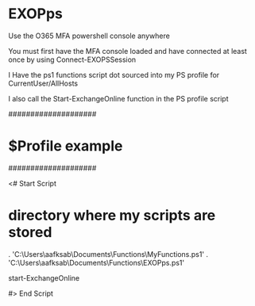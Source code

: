 # EXOPps
Use the O365 MFA powershell console anywhere


You must first have the MFA console loaded and have connected at least once by using Connect-EXOPSSession

I Have the ps1 functions script dot sourced into my PS profile for CurrentUser/AllHosts

I also call the Start-ExchangeOnline function in the PS profile script

####################
# $Profile example #
####################


<# Start Script

# directory where my scripts are stored
. 'C:\Users\aafksab\Documents\Functions\MyFunctions.ps1'
. 'C:\Users\aafksab\Documents\Functions\EXOPps.ps1'

start-ExchangeOnline

#> End Script